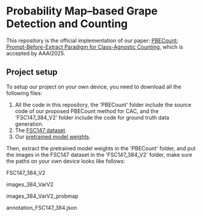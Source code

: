 # Probability Map–based Grape Detection and Counting
This repository is the official implementation of our paper: [PBECount: Prompt-Before-Extract Paradigm for Class-Agnostic Counting](https://temp), which is accepted by AAAI2025.

## Project setup
To setup our project on your own device, you need to download all the following files:
1. All the code in this repository, the 'PBECount' folder include the source code of our proposed PBECount method for CAC, and the 'FSC147_384_V2' folder include the code for ground truth data generation.
2. The [FSC147 dataset](https://github.com/cvlab-stonybrook/LearningToCountEverything).
3. Our [pretrained model weights](https://temp).

Then, extract the pretrained model weights in the 'PBECount' folder, and put the images in the FSC147 dataset in the 'FSC147_384_V2' folder, make sure the paths on your own device looks like follows:

FSC147_384_V2

  images_384_VarV2
  
  images_384_VarV2_probmap
  
  annotation_FSC147_384.json
